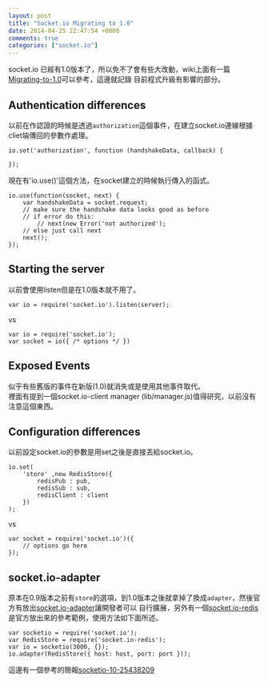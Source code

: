 ```yaml
---
layout: post
title: "Socket.io Migrating to 1.0"
date: 2014-04-25 22:47:54 +0800
comments: true
categories: ["socket.io"]
---
```


socket.io 已經有1.0版本了，所以免不了會有些大改動，wiki上面有一篇[Migrating-to-1.0]可以參考，這邊就記錄
目前程式升級有影響的部分。
<!-- more -->

## Authentication differences
以前在作認證的時候是透過`authorization`這個事件，在建立socket.io連線根據cliet端傳回的參數作處理。

	io.set('authorization', function (handshakeData, callback) {
  
	});

現在有'io.use()'這個方法，在socket建立的時候執行傳入的函式。

	io.use(function(socket, next) {
  		var handshakeData = socket.request;
  		// make sure the handshake data looks good as before
  		// if error do this:
    		// next(new Error('not authorized');
  		// else just call next
  		next();
	});

## Starting the server
以前會使用listen但是在1.0版本就不用了。

	var io = require('socket.io').listen(server);
vs
  
	var io = require('socket.io');
	var socket = io({ /* options */ })

## Exposed Events
似乎有些舊版的事件在新版(1.0)就消失或是使用其他事件取代。  
裡面有提到一個socket.io-client manager (lib/manager.js)值得研究，以前沒有注意這個東西。

## Configuration differences
以前設定socket.io的參數是用set之後是直接丟給socket.io。  

	io.set(
		'store' ,new RedisStore({
			redisPub : pub,
			redisSub : sub,
			redisClient : client
		})
	);

vs

	var socket = require('socket.io')({
  		// options go here
	});


## socket.io-adapter
原本在0.9版本之前有`store`的選項，到1.0版本之後就拿掉了換成`adapter`，然後官方有放出[socket.io-adapter]讓開發者可以
自行擴展，另外有一個[socket.io-redis]是官方放出來的參考範例，使用方法如下面所述。

	var socketio = require('socket.io');
	var RedisStore = require('socket.io-redis');
	var io = socketio(3000, {});
	io.adapter(RedisStore({ host: host, port: port }));

這邊有一個參考的簡報[socketio-10-25438209]



[socket.io-adapter]: https://github.com/LearnBoost/socket.io-adapter
[socket.io-redis]: https://github.com/Automattic/socket.io-redis
[Migrating-to-1.0]: https://github.com/LearnBoost/socket.io/wiki/Migrating-to-1.0
[socketio-10-25438209]:http://www.slideshare.net/lagos.jp/socketio-10-25438209